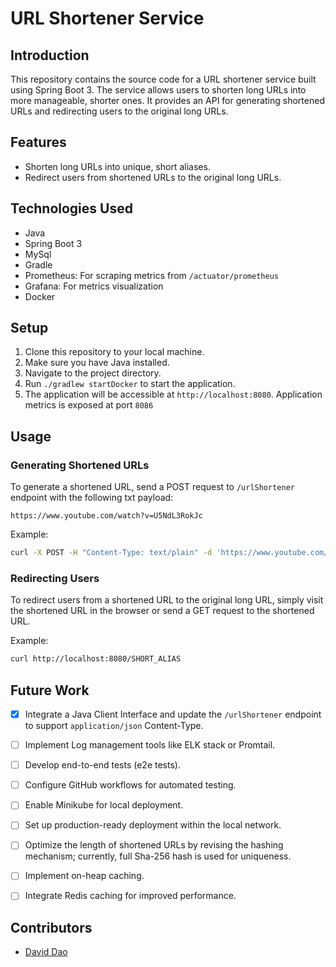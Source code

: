 # URL Shortener Service

## Introduction
This repository contains the source code for a URL shortener service built using Spring Boot 3. The service allows users to shorten long URLs into more manageable, shorter ones. It provides an API for generating shortened URLs and redirecting users to the original long URLs.

## Features
- Shorten long URLs into unique, short aliases.
- Redirect users from shortened URLs to the original long URLs.

## Technologies Used
- Java
- Spring Boot 3
- MySql
- Gradle
- Prometheus: For scraping metrics from `/actuator/prometheus`
- Grafana: For metrics visualization
- Docker


## Setup
1. Clone this repository to your local machine.
2. Make sure you have Java installed.
3. Navigate to the project directory.
4. Run `./gradlew startDocker` to start the application.
5. The application will be accessible at `http://localhost:8080`. Application metrics is exposed at port `8086`

## Usage
### Generating Shortened URLs
To generate a shortened URL, send a POST request to `/urlShortener` endpoint with the following txt payload:
```text
https://www.youtube.com/watch?v=U5NdL3RokJc
```

Example:
```bash
curl -X POST -H "Content-Type: text/plain" -d 'https://www.youtube.com/watch?v=U5NdL3RokJc' http://localhost:8080/urlShortener
```

### Redirecting Users
To redirect users from a shortened URL to the original long URL, simply visit the shortened URL in the browser or send a GET request to the shortened URL.

Example:
```bash
curl http://localhost:8080/SHORT_ALIAS
```

## Future Work
- [x] Integrate a Java Client Interface and update the `/urlShortener` endpoint to support `application/json` Content-Type.
- [ ] Implement Log management tools like ELK stack or Promtail.
- [ ] Develop end-to-end tests (e2e tests).
- [ ] Configure GitHub workflows for automated testing.
- [ ] Enable Minikube for local deployment.
- [ ] Set up production-ready deployment within the local network.
- [ ] Optimize the length of shortened URLs by revising the hashing mechanism; currently, full Sha-256 hash is used for uniqueness.
- [ ] Implement on-heap caching.
- [ ] Integrate Redis caching for improved performance.


## Contributors
- [David Dao](https://github.com/daothanhbinh20)
